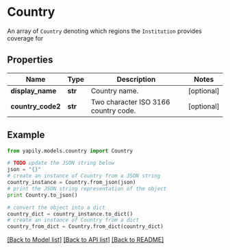 # Country

An array of `Country` denoting which regions the `Institution` provides coverage for

## Properties
Name | Type | Description | Notes
------------ | ------------- | ------------- | -------------
**display_name** | **str** | Country name. | [optional] 
**country_code2** | **str** | Two character ISO 3166 country code. | [optional] 

## Example

```python
from yapily.models.country import Country

# TODO update the JSON string below
json = "{}"
# create an instance of Country from a JSON string
country_instance = Country.from_json(json)
# print the JSON string representation of the object
print Country.to_json()

# convert the object into a dict
country_dict = country_instance.to_dict()
# create an instance of Country from a dict
country_from_dict = Country.from_dict(country_dict)
```
[[Back to Model list]](../README.md#documentation-for-models) [[Back to API list]](../README.md#documentation-for-api-endpoints) [[Back to README]](../README.md)



